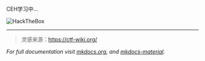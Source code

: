 
CEH学习中...

<script src="https://tryhackme.com/badge/585269"></script> 

![HackTheBox](https://www.hackthebox.com/badge/image/688543)

---
> 灵感来源：https://ctf-wiki.org/

*For full documentation visit [mkdocs.org](https://www.mkdocs.org),* *and [mkdocs-material](https://squidfunk.github.io/mkdocs-material/publishing-your-site/).*
